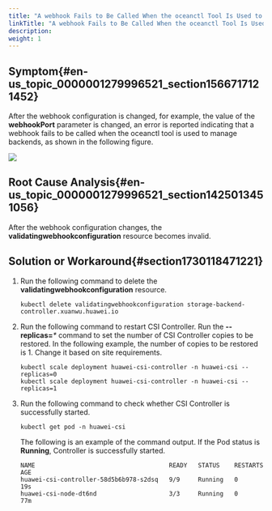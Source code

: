 ```yaml
---
title: "A webhook Fails to Be Called When the oceanctl Tool Is Used to Manage Backends"
linkTitle: "A webhook Fails to Be Called When the oceanctl Tool Is Used to Manage Backends"
description: 
weight: 1
---
```


## Symptom{#en-us_topic_0000001279996521_section1566717121452}

After the webhook configuration is changed, for example, the value of the  **webhookPort**  parameter is changed, an error is reported indicating that a webhook fails to be called when the oceanctl tool is used to manage backends, as shown in the following figure.

![](/figures/en-us_image_0000001996023254.png)

## Root Cause Analysis{#en-us_topic_0000001279996521_section1425013451056}

After the webhook configuration changes, the  **validatingwebhookconfiguration**  resource becomes invalid.

## Solution or Workaround{#section1730118471221}

1.  Run the following command to delete the  **validatingwebhookconfiguration**  resource.

    ```
    kubectl delete validatingwebhookconfiguration storage-backend-controller.xuanwu.huawei.io
    ```

2.  Run the following command to restart CSI Controller. Run the  **--replicas=**_\*_  command to set the number of CSI Controller copies to be restored. In the following example, the number of copies to be restored is 1. Change it based on site requirements.

    ```
    kubectl scale deployment huawei-csi-controller -n huawei-csi --replicas=0 
    kubectl scale deployment huawei-csi-controller -n huawei-csi --replicas=1
    ```

3.  Run the following command to check whether CSI Controller is successfully started.

    ```
    kubectl get pod -n huawei-csi
    ```

    The following is an example of the command output. If the Pod status is  **Running**, Controller is successfully started.

    ```
    NAME                                     READY   STATUS    RESTARTS   AGE
    huawei-csi-controller-58d5b6b978-s2dsq   9/9     Running   0          19s
    huawei-csi-node-dt6nd                    3/3     Running   0          77m
    ```

